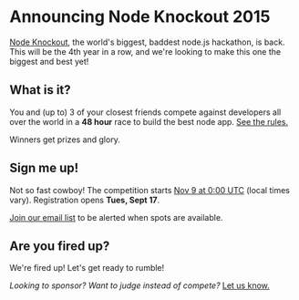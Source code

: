 # Announcing Node Knockout 2015

[Node Knockout](http://nodeknockout.com), the world's biggest, baddest node.js
hackathon, is back. This will be the 4th year in a row, and we're looking to make this one the biggest and best yet!

## What is it?

You and (up to) 3 of your closest friends compete against developers all over
the world in a **48 hour** race to build the best node app. [See the
rules.](http://nodeknockout.com/rules)

Winners get prizes and glory.

## Sign me up!

Not so fast cowboy! The competition starts [Nov 9 at 0:00 UTC](http://www.wolframalpha.com/input/?i=November+9%2C+2015+0%3A00+UTC)
(local times vary). Registration opens **Tues, Sept 17**.

[Join our email list](http://nodeknockout.com/#subscribe) to be alerted when
spots are available.

## Are you fired up?

We're fired up! Let's get ready to rumble!

_Looking to sponsor? Want to judge instead of compete?_
[Let us know.](mailto:all@nodeknockout.com)
